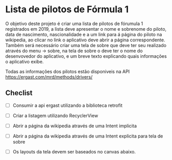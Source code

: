 # Lista de pilotos de Fórmula 1 

O objetivo deste projeto é criar uma lista de pilotos de fórumula 1 registrados em 2019,  a lista deve apresentar o nome e sobrenome do piloto, data de nascimento, nascionalidade e a um link para á página do piloto na wikipedia, ao clicar no link o aplicativo deve abrir a página correspondente. Também será necessário criar uma tela de sobre que deve ter seu realizado através do menu -> sobre, na tela de sobre o 
deve ter o nome do desenvovedor do aplicativo, e um breve texto explicando quais informações o aplicativo exibe. 

Todas as informações dos pilotos estão disponiveis na API https://ergast.com/mrd/methods/drivers/ 

## Checlist 
* [ ] Consumir a api ergast utilizando a biblioteca retrofit
* [ ] Criar a listagem utilizando RecyclerView
* [ ] Abrir a página da wikipedia através de uma Intent implicita 
* [ ] Abrir a página da wikipedia através de uma Intent explicita para tela de sobre
* [ ] Os layouts da tela devem ser baseados no canvas abaixo. 


